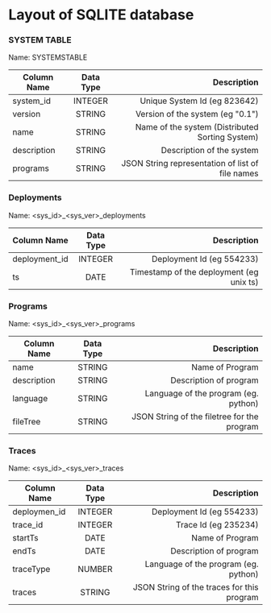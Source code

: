 # Layout of SQLITE database

### SYSTEM TABLE

Name: SYSTEMSTABLE

| Column Name        |  Data Type  |  Description |
|--------------------|:-----------:|--------------------------------------------------:|
| system_id          |  INTEGER    | Unique System Id (eg 823642)                      |
| version            |  STRING     | Version of the system (eg "0.1")                  |
| name               |  STRING     | Name of the system (Distributed Sorting System)   |
| description        |  STRING     | Description of the system                         |
| programs           |  STRING     | JSON String representation of list of file names  |


### Deployments

Name: <sys_id>_<sys_ver>_deployments

| Column Name        |  Data Type  |  Description |
|--------------------|:-----------:|------------------------------------------------:|
| deployment_id      |  INTEGER    | Deployment Id (eg 554233)                       |
| ts                 |  DATE       | Timestamp of the deployment (eg unix ts)        |

### Programs

Name: <sys_id>_<sys_ver>_programs

| Column Name        |  Data Type  |  Description |
|--------------------|:-----------:|------------------------------------------------:|
| name               |  STRING     | Name of Program                                 |
| description        |  STRING     | Description of program                          |
| language           |  STRING     | Language of the program (eg. python)            |
| fileTree           |  STRING     | JSON String of the filetree for the program     |


### Traces

Name: <sys_id>_<sys_ver>_traces

| Column Name        |  Data Type  |  Description |
|--------------------|:-----------:|------------------------------------------------:|
| deploymen_id       |  INTEGER    | Deployment Id (eg 554233)                       |
| trace_id           |  INTEGER    | Trace Id (eg 235234)                            |
| startTs            |  DATE       | Name of Program                                 |
| endTs              |  DATE       | Description of program                          |
| traceType          |  NUMBER     | Language of the program (eg. python)            |
| traces             |  STRING     | JSON String of the traces for this program      |
